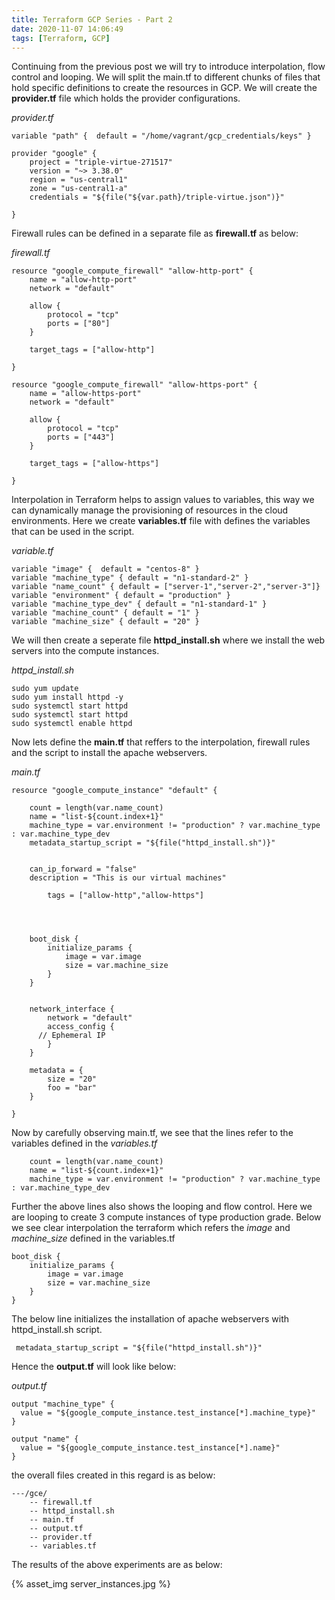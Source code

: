 ```yaml
---
title: Terraform GCP Series - Part 2
date: 2020-11-07 14:06:49
tags: [Terraform, GCP]
---
```


Continuing from the previous post we will try to introduce interpolation, flow control and looping. We will split the main.tf to different chunks of files that hold specific definitions to create the resources in GCP. We will create the **provider.tf** file which holds the provider configurations. 

*provider.tf*

```
variable "path" {  default = "/home/vagrant/gcp_credentials/keys" }

provider "google" {
    project = "triple-virtue-271517"
    version = "~> 3.38.0"
    region = "us-central1"
    zone = "us-central1-a"
    credentials = "${file("${var.path}/triple-virtue.json")}"
  
}
```

Firewall rules can be defined in a separate file as **firewall.tf** as below:

*firewall.tf*

```
resource "google_compute_firewall" "allow-http-port" {
    name = "allow-http-port"
    network = "default"

    allow {
        protocol = "tcp"
        ports = ["80"]
    }

    target_tags = ["allow-http"]
      
}

resource "google_compute_firewall" "allow-https-port" {
    name = "allow-https-port"
    network = "default"

    allow {
        protocol = "tcp"
        ports = ["443"]
    }

    target_tags = ["allow-https"]
      
}
```



Interpolation in Terraform helps to assign values to variables, this way we can dynamically manage the provisioning of resources in the cloud environments. Here we create **variables.tf** file with defines the variables that can be used in the script.

*variable.tf*

```
variable "image" {  default = "centos-8" }
variable "machine_type" { default = "n1-standard-2" }
variable "name_count" { default = ["server-1","server-2","server-3"]}
variable "environment" { default = "production" }
variable "machine_type_dev" { default = "n1-standard-1" }
variable "machine_count" { default = "1" }
variable "machine_size" { default = "20" }
```



We will then create a seperate file **httpd_install.sh** where we install the web servers into the compute instances.

*httpd_install.sh*

```
sudo yum update 
sudo yum install httpd -y
sudo systemctl start httpd
sudo systemctl start httpd
sudo systemctl enable httpd
```



Now lets define the **main.tf**  that reffers to the interpolation, firewall rules and the script to install the apache webservers.

*main.tf*

```
resource "google_compute_instance" "default" {
    
    count = length(var.name_count)
    name = "list-${count.index+1}"
    machine_type = var.environment != "production" ? var.machine_type : var.machine_type_dev
    metadata_startup_script = "${file("httpd_install.sh")}" 
    

    can_ip_forward = "false"
    description = "This is our virtual machines"

        tags = ["allow-http","allow-https"]

  


    boot_disk {
        initialize_params {
            image = var.image
            size = var.machine_size
        }
    }


    network_interface {
        network = "default"
        access_config {
      // Ephemeral IP
        }
    }

    metadata = {
        size = "20"
        foo = "bar"
    }

}
```

Now by carefully observing main.tf, we see that the lines refer to the variables defined in the *variables.tf* 

```
    count = length(var.name_count)
    name = "list-${count.index+1}"
    machine_type = var.environment != "production" ? var.machine_type : var.machine_type_dev
```

Further the above lines also shows the looping and flow control. Here  we are looping to create 3 compute instances of type production grade. Below we see clear interpolation the terraform which refers the *image* and *machine_size* defined in the variables.tf

    boot_disk {
        initialize_params {
            image = var.image
            size = var.machine_size
        }
    }


The below line initializes the installation of apache webservers with httpd_install.sh script.

` metadata_startup_script = "${file("httpd_install.sh")}"`



Hence the **output.tf** will look like below:

*output.tf*

```
output "machine_type" {
  value = "${google_compute_instance.test_instance[*].machine_type}"
}

output "name" {
  value = "${google_compute_instance.test_instance[*].name}"
}
```

 

the overall files created in this regard is as below:



```
---/gce/
	-- firewall.tf
	-- httpd_install.sh
	-- main.tf
	-- output.tf
	-- provider.tf
	-- variables.tf	
```



The results of the above experiments are as below:



{% asset_img server_instances.jpg %}



